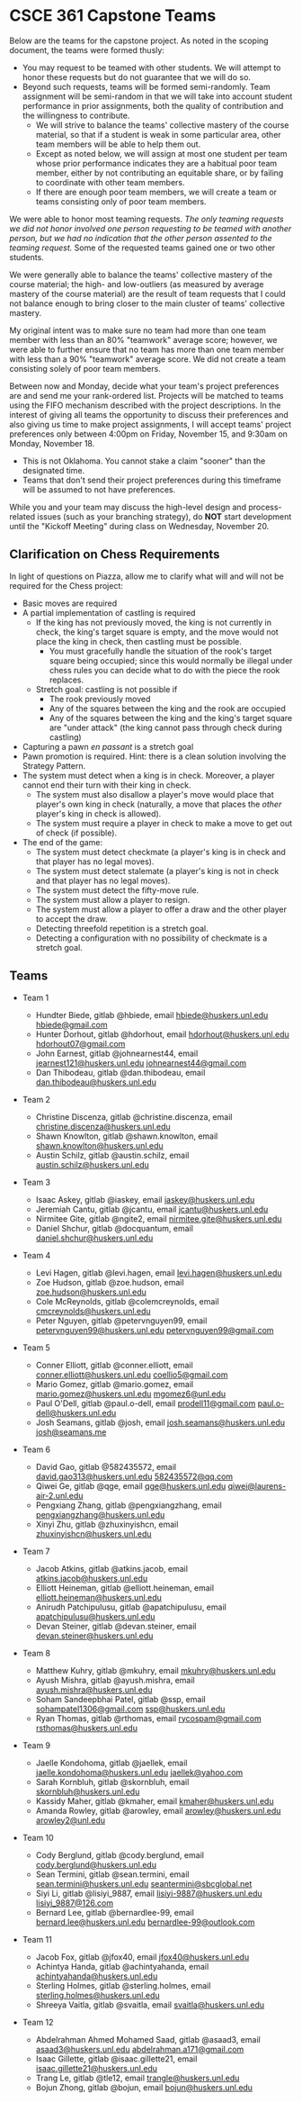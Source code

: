 #   CSCE 361 Capstone Teams

Below are the teams for the capstone project. As noted in the scoping document,
the teams were formed thusly:

-   You may request to be teamed with other students. We will attempt to honor
    these requests but do not guarantee that we will do so.
-   Beyond such requests, teams will be formed semi-randomly. Team assignment
    will be semi-random in that we will take into account student performance
    in prior assignments, both the quality of contribution and the willingness
    to contribute.
    -   We will strive to balance the teams' collective mastery of the course
        material, so that if a student is weak in some particular area, other
        team members will be able to help them out.
    -   Except as noted below, we will assign at most one student per team
        whose prior performance indicates they are a habitual poor team member,
        either by not contributing an equitable share, or by failing to
        coordinate with other team members.
    -   If there are enough poor team members, we will create a team or teams
        consisting only of poor team members.

We were able to honor most teaming requests. *The only teaming requests we did
not honor involved one person requesting to be teamed with another person, but
we had no indication that the other person assented to the teaming request.*
Some of the requested teams gained one or two other students.

We were generally able to balance the teams' collective mastery of the course
material; the high- and low-outliers (as measured by average mastery of the
course material) are the result of team requests that I could not balance
enough to bring closer to the main cluster of teams' collective mastery.

My original intent was to make sure no team had more than one team member with
less than an 80% "teamwork" average score; however, we were able to further
ensure that no team has more than one team member with less than a 90%
"teamwork" average score. We did not create a team consisting solely of poor
team members.

Between now and Monday, decide what your team's project preferences are and
send me your rank-ordered list. Projects will be matched to teams using the
FIFO mechanism described with the project descriptions. In the interest of
giving all teams the opportunity to discuss their preferences and also giving
us time to make project assignments, I will accept teams' project preferences
only between 4:00pm on Friday, November 15, and 9:30am on Monday, November 18.

-   This is not Oklahoma. You cannot stake a claim "sooner" than the designated
    time.
-   Teams that don't send their project preferences during this timeframe will
    be assumed to not have preferences.

While you and your team may discuss the high-level design and process-related
issues (such as your branching strategy), do **NOT** start development until
the "Kickoff Meeting" during class on Wednesday, November 20.

##  Clarification on Chess Requirements

In light of questions on Piazza, allow me to clarify what will and will not be
required for the Chess project:

-   Basic moves are required
-   A partial implementation of castling is required
    -   If the king has not previously moved, the king is not currently in
        check, the king's target square is empty, and the move would not place
        the king in check, then castling must be possible.
        -   You must gracefully handle the situation of the rook's target
            square being occupied; since this would normally be illegal under
            chess rules you can decide what to do with the piece the rook
            replaces.
    -   Stretch goal: castling is not possible if
        -   The rook previously moved
        -   Any of the squares between the king and the rook are occupied
        -   Any of the squares between the king and the king's target square
            are "under attack" (the king cannot pass through check during
            castling)
-   Capturing a pawn *en passant* is a stretch goal
-   Pawn promotion is required. Hint: there is a clean solution involving the
    Strategy Pattern.
-   The system must detect when a king is in check. Moreover, a player cannot
    end their turn with their king in check.
    -   The system must also disallow a player's move would place that player's
        own king in check (naturally, a move that places the *other* player's
        king in check is allowed).
    -   The system must require a player in check to make a move to get out of
        check (if possible).
-   The end of the game:
    -   The system must detect checkmate (a player's king is in check and that
        player has no legal moves).
    -   The system must detect stalemate (a player's king is not in check and
        that player has no legal moves).
    -   The system must detect the fifty-move rule.
    -   The system must allow a player to resign.
    -   The system must allow a player to offer a draw and the other player to
        accept the draw.
    -   Detecting threefold repetition is a stretch goal.
    -   Detecting a configuration with no possibility of checkmate is a stretch
        goal.

##  Teams

-   Team 1
    -   Hundter Biede, gitlab @hbiede, email <hbiede@huskers.unl.edu> <hbiede@gmail.com>
    -   Hunter Dorhout, gitlab @hdorhout, email <hdorhout@huskers.unl.edu> <hdorhout07@gmail.com>
    -   John Earnest, gitlab @johnearnest44, email <jearnest121@huskers.unl.edu> <johnearnest44@gmail.com>
    -   Dan Thibodeau, gitlab @dan.thibodeau, email <dan.thibodeau@huskers.unl.edu>

-   Team 2
    -   Christine Discenza, gitlab @christine.discenza, email <christine.discenza@huskers.unl.edu>
    -   Shawn Knowlton, gitlab @shawn.knowlton, email <shawn.knowlton@huskers.unl.edu>
    -   Austin Schilz, gitlab @austin.schilz, email <austin.schilz@huskers.unl.edu>

-   Team 3
    -   Isaac Askey, gitlab @iaskey, email <iaskey@huskers.unl.edu>
    -   Jeremiah Cantu, gitlab @jcantu, email <jcantu@huskers.unl.edu>
    -   Nirmitee Gite, gitlab @ngite2, email <nirmitee.gite@huskers.unl.edu>
    -   Daniel Shchur, gitlab @docquantum, email <daniel.shchur@huskers.unl.edu>

-   Team 4
    -   Levi Hagen, gitlab @levi.hagen, email <levi.hagen@huskers.unl.edu>
    -   Zoe Hudson, gitlab @zoe.hudson, email <zoe.hudson@huskers.unl.edu>
    -   Cole McReynolds, gitlab @colemcreynolds, email <cmcreynolds@huskers.unl.edu>
    -   Peter Nguyen, gitlab @petervnguyen99, email <petervnguyen99@huskers.unl.edu> <petervnguyen99@gmail.com>

-   Team 5
    -   Conner Elliott, gitlab @conner.elliott, email <conner.elliott@huskers.unl.edu> <coellio5@gmail.com>
    -   Mario Gomez, gitlab @mario.gomez, email <mario.gomez@huskers.unl.edu> <mgomez6@unl.edu>
    -   Paul O'Dell, gitlab @paul.o-dell, email <prodell11@gmail.com> <paul.o-dell@huskers.unl.edu>
    -   Josh Seamans, gitlab @josh, email <josh.seamans@huskers.unl.edu> <josh@seamans.me>

-   Team 6
    -   David Gao, gitlab @582435572, email <david.gao313@huskers.unl.edu> <582435572@qq.com>
    -   Qiwei Ge, gitlab @qge, email <qge@huskers.unl.edu> <qiwei@laurens-air-2.unl.edu>
    -   Pengxiang Zhang, gitlab @pengxiangzhang, email <pengxiangzhang@huskers.unl.edu>
    -   Xinyi Zhu, gitlab @zhuxinyishcn, email <zhuxinyishcn@huskers.unl.edu>

-   Team 7
    -   Jacob Atkins, gitlab @atkins.jacob, email <atkins.jacob@huskers.unl.edu>
    -   Elliott Heineman, gitlab @elliott.heineman, email <elliott.heineman@huskers.unl.edu>
    -   Anirudh Patchipulusu, gitlab @apatchipulusu, email <apatchipulusu@huskers.unl.edu>
    -   Devan Steiner, gitlab @devan.steiner, email <devan.steiner@huskers.unl.edu>

-   Team 8
    -   Matthew Kuhry, gitlab @mkuhry, email <mkuhry@huskers.unl.edu>
    -   Ayush Mishra, gitlab @ayush.mishra, email <ayush.mishra@huskers.unl.edu>
    -   Soham Sandeepbhai Patel, gitlab @ssp, email <sohampatel1306@gmail.com> <ssp@huskers.unl.edu>
    -   Ryan Thomas, gitlab @rthomas, email <rycospam@gmail.com> <rsthomas@huskers.unl.edu>

-   Team 9
    -   Jaelle Kondohoma, gitlab @jaellek, email <jaelle.kondohoma@huskers.unl.edu> <jaellek@yahoo.com>
    -   Sarah Kornbluh, gitlab @skornbluh, email <skornbluh@huskers.unl.edu>
    -   Kassidy Maher, gitlab @kmaher, email <kmaher@huskers.unl.edu>
    -   Amanda Rowley, gitlab @arowley, email <arowley@huskers.unl.edu> <arowley2@unl.edu>

-   Team 10
    -   Cody Berglund, gitlab @cody.berglund, email <cody.berglund@huskers.unl.edu>
    -   Sean Termini, gitlab @sean.termini, email <sean.termini@huskers.unl.edu> <seantermini@sbcglobal.net>
    -   Siyi Li, gitlab @lisiyi_9887, email <lisiyi-9887@huskers.unl.edu> <lisiyi_9887@126.com>
    -   Bernard Lee, gitlab @bernardlee-99, email <bernard.lee@huskers.unl.edu> <bernardlee-99@outlook.com>

-   Team 11
    -   Jacob Fox, gitlab @jfox40, email <jfox40@huskers.unl.edu>
    -   Achintya Handa, gitlab @achintyahanda, email <achintyahanda@huskers.unl.edu>
    -   Sterling Holmes, gitlab @sterling.holmes, email <sterling.holmes@huskers.unl.edu>
    -   Shreeya Vaitla, gitlab @svaitla, email <svaitla@huskers.unl.edu>

-   Team 12
    -   Abdelrahman Ahmed Mohamed Saad, gitlab @asaad3, email <asaad3@huskers.unl.edu> <abdelrahman.a171@gmail.com>
    -   Isaac Gillette, gitlab @isaac.gillette21, email <isaac.gillette21@huskers.unl.edu>
    -   Trang Le, gitlab @tle12, email <trangle@huskers.unl.edu>
    -   Bojun Zhong, gitlab @bojun, email <bojun@huskers.unl.edu>
